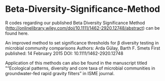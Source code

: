 # Beta-Diversity-Significance-Method
R codes regarding our published Beta Diversity Significance Method (http://onlinelibrary.wiley.com/doi/10.1111/1462-2920.12748/abstract) can be found here.

An improved method to set significance thresholds for β diversity testing in microbial community comparisons
Authors: Arda Gülay, Barth F. Smets
First published: 14 February 2015
DOI: 10.1111/1462-2920.12748

Application of this methods can also be found in the manuscript titled "“Ecological patterns, diversity and core taxa of microbial communities in groundwater-fed rapid gravity filters” in ISME journal.
